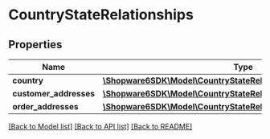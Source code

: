 # CountryStateRelationships

## Properties
Name | Type | Description | Notes
------------ | ------------- | ------------- | -------------
**country** | [**\Shopware6SDK\Model\CountryStateRelationshipsCountry**](CountryStateRelationshipsCountry.md) |  | [optional] 
**customer_addresses** | [**\Shopware6SDK\Model\CountryStateRelationshipsCustomerAddresses**](CountryStateRelationshipsCustomerAddresses.md) |  | [optional] 
**order_addresses** | [**\Shopware6SDK\Model\CountryStateRelationshipsOrderAddresses**](CountryStateRelationshipsOrderAddresses.md) |  | [optional] 

[[Back to Model list]](../../README.md#documentation-for-models) [[Back to API list]](../../README.md#documentation-for-api-endpoints) [[Back to README]](../../README.md)

